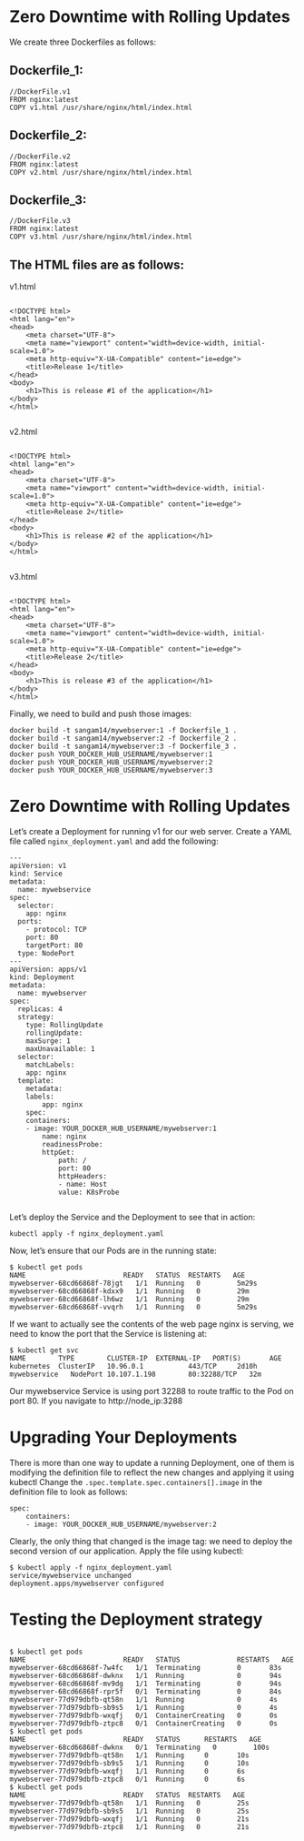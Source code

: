 #  Zero Downtime with Rolling Updates


We create three Dockerfiles as follows:

## Dockerfile_1:

```
//DockerFile.v1
FROM nginx:latest
COPY v1.html /usr/share/nginx/html/index.html

```

## Dockerfile_2:

```
//DockerFile.v2
FROM nginx:latest
COPY v2.html /usr/share/nginx/html/index.html

```

## Dockerfile_3:

```
//DockerFile.v3
FROM nginx:latest
COPY v3.html /usr/share/nginx/html/index.html

```

## The HTML files are as follows:

v1.html

```

<!DOCTYPE html>
<html lang="en">
<head>
	<meta charset="UTF-8">
	<meta name="viewport" content="width=device-width, initial-scale=1.0">
	<meta http-equiv="X-UA-Compatible" content="ie=edge">
	<title>Release 1</title>
</head>
<body>
	<h1>This is release #1 of the application</h1>
</body>
</html>


```
v2.html
```

<!DOCTYPE html>
<html lang="en">
<head>
	<meta charset="UTF-8">
	<meta name="viewport" content="width=device-width, initial-scale=1.0">
	<meta http-equiv="X-UA-Compatible" content="ie=edge">
	<title>Release 2</title>
</head>
<body>
	<h1>This is release #2 of the application</h1>
</body>
</html>


```

v3.html
```

<!DOCTYPE html>
<html lang="en">
<head>
	<meta charset="UTF-8">
	<meta name="viewport" content="width=device-width, initial-scale=1.0">
	<meta http-equiv="X-UA-Compatible" content="ie=edge">
	<title>Release 2</title>
</head>
<body>
	<h1>This is release #3 of the application</h1>
</body>
</html>

```
Finally, we need to build and push those images:

```
docker build -t sangam14/mywebserver:1 -f Dockerfile_1 .
docker build -t sangam14/mywebserver:2 -f Dockerfile_2 .
docker build -t sangam14/mywebserver:3 -f Dockerfile_3 .
docker push YOUR_DOCKER_HUB_USERNAME/mywebserver:1
docker push YOUR_DOCKER_HUB_USERNAME/mywebserver:2
docker push YOUR_DOCKER_HUB_USERNAME/mywebserver:3

```

# Zero Downtime with Rolling Updates

Let’s create a Deployment for running v1 for our web server. Create a YAML file called `nginx_deployment.yaml` and add the following:

```
---
apiVersion: v1
kind: Service
metadata:
  name: mywebservice
spec:
  selector:
	app: nginx
  ports:
	- protocol: TCP
  	port: 80
  	targetPort: 80
  type: NodePort
---
apiVersion: apps/v1
kind: Deployment
metadata:
  name: mywebserver
spec:
  replicas: 4
  strategy:
	type: RollingUpdate
	rollingUpdate:
  	maxSurge: 1
  	maxUnavailable: 1
  selector:
	matchLabels:
  	app: nginx
  template:
	metadata:
  	labels:
    	app: nginx
	spec:
  	containers:
  	- image: YOUR_DOCKER_HUB_USERNAME/mywebserver:1
    	name: nginx
    	readinessProbe:
      	httpGet:
        	path: /
        	port: 80
        	httpHeaders:
        	- name: Host
          	value: K8sProbe


```
Let’s deploy the Service and the Deployment to see that in action:

```
kubectl apply -f nginx_deployment.yaml

```

Now, let’s ensure that our Pods are in the running state:

```
$ kubectl get pods
NAME                       	READY   STATUS	RESTARTS   AGE
mywebserver-68cd66868f-78jgt   1/1 	Running   0      	5m29s
mywebserver-68cd66868f-kdxx9   1/1 	Running   0      	29m
mywebserver-68cd66868f-lh6wz   1/1 	Running   0      	29m
mywebserver-68cd66868f-vvqrh   1/1 	Running   0      	5m29s

```
If we want to actually see the contents of the web page nginx is serving, we need to know the port that the Service is listening at:

```
$ kubectl get svc
NAME       	TYPE    	CLUSTER-IP 	EXTERNAL-IP   PORT(S)    	AGE
kubernetes 	ClusterIP   10.96.0.1  	    	443/TCP    	2d10h
mywebservice   NodePort	10.107.1.198       	80:32288/TCP   32m

```

Our mywebservice Service is using port 32288 to route 
traffic to the Pod on port 80. If you navigate to http://node_ip:3288 

# Upgrading Your Deployments

There is more than one way to update a running Deployment, one of them is modifying the definition file to reflect the new changes and applying it using kubectl
Change the `.spec.template.spec.containers[].image` in the definition file to look as follows:


```
spec:
  	containers:
  	- image: YOUR_DOCKER_HUB_USERNAME/mywebserver:2

```

Clearly, the only thing that changed is the image tag: we need to deploy the second version of our application. Apply the file using kubectl:

```
$ kubectl apply -f nginx_deployment.yaml
service/mywebservice unchanged
deployment.apps/mywebserver configured

```

# Testing the Deployment strategy

```

$ kubectl get pods                                                                                                                                                                    
NAME                       	READY   STATUS          	RESTARTS   AGE
mywebserver-68cd66868f-7w4fc   1/1 	Terminating     	0      	83s
mywebserver-68cd66868f-dwknx   1/1 	Running         	0      	94s
mywebserver-68cd66868f-mv9dg   1/1 	Terminating     	0      	94s
mywebserver-68cd66868f-rpr5f   0/1 	Terminating     	0      	84s
mywebserver-77d979dbfb-qt58n   1/1 	Running         	0      	4s
mywebserver-77d979dbfb-sb9s5   1/1 	Running         	0      	4s
mywebserver-77d979dbfb-wxqfj   0/1 	ContainerCreating   0      	0s
mywebserver-77d979dbfb-ztpc8   0/1 	ContainerCreating   0      	0s
$ kubectl get pods                                                                                                                                                                    
NAME                       	READY   STATUS    	RESTARTS   AGE
mywebserver-68cd66868f-dwknx   0/1 	Terminating   0      	100s
mywebserver-77d979dbfb-qt58n   1/1 	Running   	0      	10s
mywebserver-77d979dbfb-sb9s5   1/1 	Running   	0      	10s
mywebserver-77d979dbfb-wxqfj   1/1 	Running   	0      	6s
mywebserver-77d979dbfb-ztpc8   0/1 	Running   	0      	6s
$ kubectl get pods                                                                                                                                                                    
NAME                       	READY   STATUS	RESTARTS   AGE
mywebserver-77d979dbfb-qt58n   1/1 	Running   0      	25s
mywebserver-77d979dbfb-sb9s5   1/1 	Running   0      	25s
mywebserver-77d979dbfb-wxqfj   1/1 	Running   0      	21s
mywebserver-77d979dbfb-ztpc8   1/1 	Running   0      	21s

```

